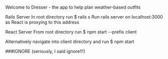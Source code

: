 Welcome to Dresser - the app to help plan weather-based outfits

Rails Server
In root directory run
$ rails s
Run rails server on localhost:3000 as React is proxying to this address

React Server
From root directory run
$ npm start --prefix client

Alternatively navigate into client directory and run
$ npm start



###IGNORE
(seriously, I said ignore!!!)